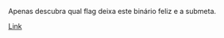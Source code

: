 Apenas descubra qual flag deixa este binário feliz e a submeta.



[Link](https://static.pwn2win.party/nobs_a6ad4001a8a7ba83c0c1c448bae441b321dadfd93b2cdb0fa9a365db7c09c4a4.tar.gz)

